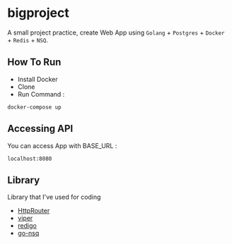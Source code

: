 
# bigproject
A small project practice, create Web App using `Golang` + `Postgres` + `Docker` + `Redis` + `NSQ`.


## How To Run
- Install Docker
- Clone
- Run Command :
```
docker-compose up
```

## Accessing API
You can access App with BASE_URL :
```
localhost:8080
```

## Library
Library that I've used for coding
- [HttpRouter](https://github.com/julienschmidt/httprouter)
- [viper](https://github.com/spf13/viper)
- [redigo](https://github.com/gomodule/redigo)
- [go-nsq](https://github.com/nsqio/go-nsq)

